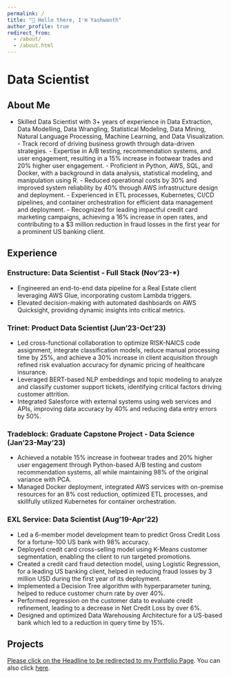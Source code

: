 ```yaml
---
permalink: /
title: "👋 Hello there, I'm Yashwanth"
author_profile: true
redirect_from: 
  - /about/
  - /about.html
---
```


# Data Scientist

## About Me

- Skilled Data Scientist with 3+ years of experience in Data Extraction, Data Modelling, Data Wrangling, Statistical Modeling, Data Mining, Natural Language Processing, Machine Learning, and Data Visualization. - Track record of driving business growth through data-driven strategies. - Expertise in A/B testing, recommendation systems, and user engagement, resulting in a 15% increase in footwear trades and 20% higher user engagement. - Proficient in Python, AWS, SQL, and Docker, with a background in data analysis, statistical modeling, and manipulation using R. - Reduced operational costs by 30% and improved system reliability by 40% through AWS infrastructure design and deployment. - Experienced in ETL processes, Kubernetes, CI/CD pipelines, and container orchestration for efficient data management and deployment. - Recognized for leading impactful credit card marketing campaigns, achieving a 16% increase in open rates, and contributing to a $3 million reduction in fraud losses in the first year for a prominent US banking client.

## Experience

### Enstructure: Data Scientist - Full Stack (Nov’23-*)
- Engineered an end-to-end data pipeline for a Real Estate client leveraging AWS Glue, incorporating custom Lambda triggers.
- Elevated decision-making with automated dashboards on AWS Quicksight, providing dynamic insights into critical metrics.

### Trinet: Product Data Scientist (Jun’23-Oct’23)
- Led cross-functional collaboration to optimize RISK-NAICS code assignment, integrate classification models, reduce manual processing time by 25%, and achieve a 30% increase in client acquisition through refined risk evaluation accuracy for dynamic pricing of healthcare insurance.
- Leveraged BERT-based NLP embeddings and topic modeling to analyze and classify customer support tickets, identifying critical factors driving customer attrition.
- Integrated Salesforce with external systems using web services and APIs, improving data accuracy by 40% and reducing data entry errors by 50%.

### Tradeblock: Graduate Capstone Project - Data Science (Jan’23-May’23)
- Achieved a notable 15% increase in footwear trades and 20% higher user engagement through Python-based A/B testing and custom recommendation systems, all while maintaining 98% of the original variance with PCA.
- Managed Docker deployment, integrated AWS services with on-premise resources for an 8% cost reduction, optimized ETL processes, and skillfully utilized Kubernetes for container orchestration.

### EXL Service: Data Scientist (Aug’19-Apr’22)
- Led a 6-member model development team to predict Gross Credit Loss for a fortune-100 US bank with 98% accuracy.
- Deployed credit card cross-selling model using K-Means customer segmentation, enabling the client to run targeted promotions.
- Created a credit card fraud detection model, using Logistic Regression, for a leading US banking client, helped in reducing fraud losses by 3 million USD during the first year of its deployment.
- Implemented a Decision Tree algorithm with hyperparameter tuning, helped to reduce customer churn rate by over 40%.
- Performed regression on the customer data to evaluate credit refinement, leading to a decrease in Net Credit Loss by over 6%.
- Designed and optimized Data Warehousing Architecture for a US-based bank which led to a reduction in query time by 15%.

## Projects

[Please click on the Headline to be redirected to my Portfolio Page](https://www.example.com). You can also click [here](https://www.example.com).
